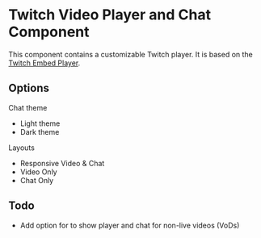 # Twitch Video Player and Chat Component

This component contains a customizable Twitch player. It is based on the [Twitch Embed Player](https://dev.twitch.tv/docs/embed/).

## Options

Chat theme
- Light theme
- Dark theme

Layouts
- Responsive Video & Chat
- Video Only
- Chat Only

## Todo
- Add option for to show player and chat for non-live videos (VoDs)